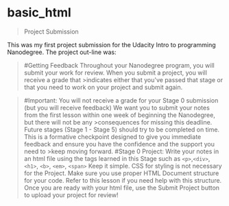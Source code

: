 # basic_html

>Project Submission

This was my first project submission for the Udacity Intro to programming Nanodegree.  The project out-line was:

>#Getting Feedback
>Throughout your Nanodegree program, you will submit your work for review. When you submit a project, you will receive a grade that >indicates either that you've passed that stage or that you need to work on your project and submit again.

>#Important:
>You will not receive a grade for your Stage 0 submission (but you will receive feedback)
>We want you to submit your notes from the first lesson within one week of beginning the Nanodegree, but there will not be any >consequences for missing this deadline.
>Future stages (Stage 1 - Stage 5) should try to be completed on time.
>This is a formative checkpoint designed to give you immediate feedback and ensure you have the confidence and the support you need to >keep moving forward.
>#Stage 0 Project:
>Write your notes in an html file using the tags learned in this Stage such as `<p>`,`<div>`,`<h1>`, `<b>`, `<em>`, `<span>` 
>Keep it simple. CSS for styling is not necessary for the Project.
>Make sure you use proper HTML Document structure for your code. Refer to this lesson if you need help with this structure.
>Once you are ready with your html file, use the Submit Project button to upload your project for review!
